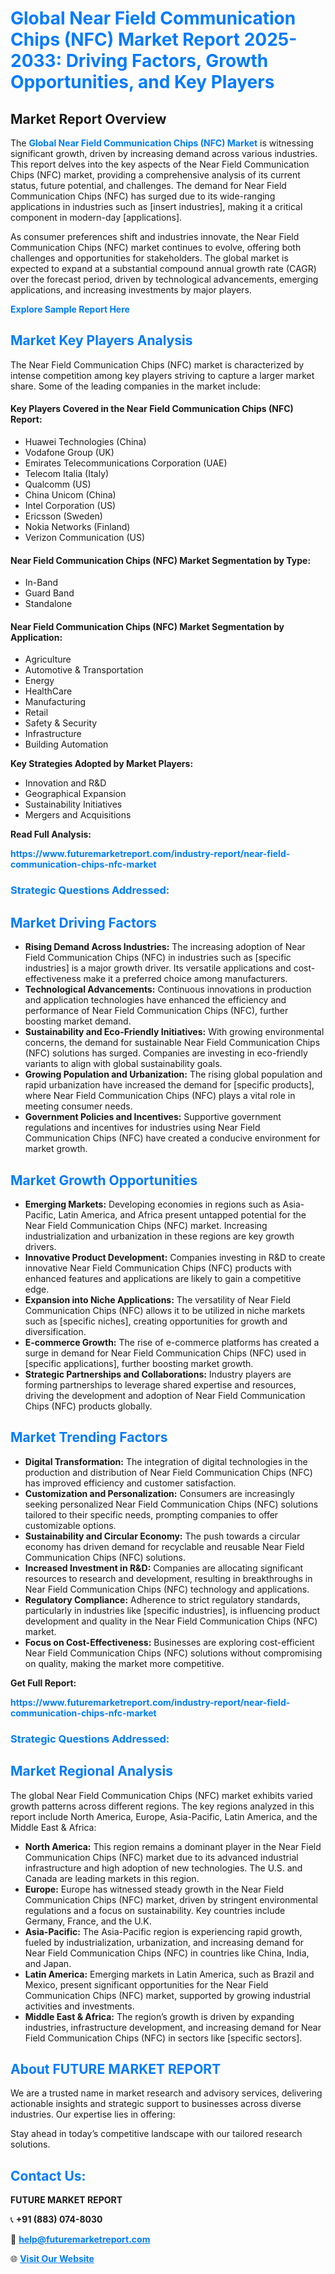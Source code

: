 <h1 style="color: #007BFF;">Global Near Field Communication Chips (NFC) Market Report 2025-2033: Driving Factors, Growth Opportunities, and Key Players</h1>

<section id="overview">
<h2>Market Report Overview</h2>
<p>The <a href="https://www.futuremarketreport.com/industry-report/near-field-communication-chips-nfc-market" style="color: #007BFF; text-decoration: none;"><strong>Global Near Field Communication Chips (NFC) Market</strong></a> is witnessing significant growth, driven by increasing demand across various industries. This report delves into the key aspects of the Near Field Communication Chips (NFC) market, providing a comprehensive analysis of its current status, future potential, and challenges. The demand for Near Field Communication Chips (NFC) has surged due to its wide-ranging applications in industries such as [insert industries], making it a critical component in modern-day [applications].</p>
<p>As consumer preferences shift and industries innovate, the Near Field Communication Chips (NFC) market continues to evolve, offering both challenges and opportunities for stakeholders. The global market is expected to expand at a substantial compound annual growth rate (CAGR) over the forecast period, driven by technological advancements, emerging applications, and increasing investments by major players.</p>
</section>

<section id="overview">
<p><a href="https://www.futuremarketreport.com/request-sample/reportId=33478" style="color: #007BFF; text-decoration: none;"><strong>Explore Sample Report Here</strong></a></p>
</section>

<section id="key-players">
<h2 style="color: #007BFF;">Market Key Players Analysis</h2>
<p>The Near Field Communication Chips (NFC) market is characterized by intense competition among key players striving to capture a larger market share. Some of the leading companies in the market include:</p>
<h4>Key Players Covered in the Near Field Communication Chips (NFC) Report:</h4>
<ul><li>Huawei Technologies (China)</li><li>Vodafone Group (UK)</li><li>Emirates Telecommunications Corporation (UAE)</li><li>Telecom Italia (Italy)</li><li>Qualcomm (US)</li><li>China Unicom (China)</li><li>Intel Corporation (US)</li><li>Ericsson (Sweden)</li><li>Nokia Networks (Finland)</li><li>Verizon Communication (US)</li></ul>
<h4>Near Field Communication Chips (NFC) Market Segmentation by Type:</h4>
<ul><li>In-Band</li><li>Guard Band</li><li>Standalone</li></ul>

<h4>Near Field Communication Chips (NFC) Market Segmentation by Application:</h4>
<ul><li>Agriculture</li><li>Automotive &amp; Transportation</li><li>Energy</li><li>HealthCare</li><li>Manufacturing</li><li>Retail</li><li>Safety &amp; Security</li><li>Infrastructure</li><li>Building Automation</li></ul>
<p><strong>Key Strategies Adopted by Market Players:</strong></p>
<ul>
<li>Innovation and R&D</li>
<li>Geographical Expansion</li>
<li>Sustainability Initiatives</li>
<li>Mergers and Acquisitions</li>
</ul>
</section>

<section>
<p><strong>Read Full Analysis: </strong></p><a href="https://www.futuremarketreport.com/industry-report/near-field-communication-chips-nfc-market" style="color: #007BFF; text-decoration: none;"><strong>https://www.futuremarketreport.com/industry-report/near-field-communication-chips-nfc-market</strong></a>
<h3 style="color: #007BFF;">Strategic Questions Addressed:</h3>
</section>

<section id="driving-factors">
<h2 style="color: #007BFF;">Market Driving Factors</h2>
<ul>
<li><strong>Rising Demand Across Industries:</strong> The increasing adoption of Near Field Communication Chips (NFC) in industries such as [specific industries] is a major growth driver. Its versatile applications and cost-effectiveness make it a preferred choice among manufacturers.</li>
<li><strong>Technological Advancements:</strong> Continuous innovations in production and application technologies have enhanced the efficiency and performance of Near Field Communication Chips (NFC), further boosting market demand.</li>
<li><strong>Sustainability and Eco-Friendly Initiatives:</strong> With growing environmental concerns, the demand for sustainable Near Field Communication Chips (NFC) solutions has surged. Companies are investing in eco-friendly variants to align with global sustainability goals.</li>
<li><strong>Growing Population and Urbanization:</strong> The rising global population and rapid urbanization have increased the demand for [specific products], where Near Field Communication Chips (NFC) plays a vital role in meeting consumer needs.</li>
<li><strong>Government Policies and Incentives:</strong> Supportive government regulations and incentives for industries using Near Field Communication Chips (NFC) have created a conducive environment for market growth.</li>
</ul>
</section>

<section id="growth-opportunities">
<h2 style="color: #007BFF;">Market Growth Opportunities</h2>
<ul>
<li><strong>Emerging Markets:</strong> Developing economies in regions such as Asia-Pacific, Latin America, and Africa present untapped potential for the Near Field Communication Chips (NFC) market. Increasing industrialization and urbanization in these regions are key growth drivers.</li>
<li><strong>Innovative Product Development:</strong> Companies investing in R&D to create innovative Near Field Communication Chips (NFC) products with enhanced features and applications are likely to gain a competitive edge.</li>
<li><strong>Expansion into Niche Applications:</strong> The versatility of Near Field Communication Chips (NFC) allows it to be utilized in niche markets such as [specific niches], creating opportunities for growth and diversification.</li>
<li><strong>E-commerce Growth:</strong> The rise of e-commerce platforms has created a surge in demand for Near Field Communication Chips (NFC) used in [specific applications], further boosting market growth.</li>
<li><strong>Strategic Partnerships and Collaborations:</strong> Industry players are forming partnerships to leverage shared expertise and resources, driving the development and adoption of Near Field Communication Chips (NFC) products globally.</li>
</ul>
</section>

<section id="trending-factors">
<h2 style="color: #007BFF;">Market Trending Factors</h2>
<ul>
<li><strong>Digital Transformation:</strong> The integration of digital technologies in the production and distribution of Near Field Communication Chips (NFC) has improved efficiency and customer satisfaction.</li>
<li><strong>Customization and Personalization:</strong> Consumers are increasingly seeking personalized Near Field Communication Chips (NFC) solutions tailored to their specific needs, prompting companies to offer customizable options.</li>
<li><strong>Sustainability and Circular Economy:</strong> The push towards a circular economy has driven demand for recyclable and reusable Near Field Communication Chips (NFC) solutions.</li>
<li><strong>Increased Investment in R&D:</strong> Companies are allocating significant resources to research and development, resulting in breakthroughs in Near Field Communication Chips (NFC) technology and applications.</li>
<li><strong>Regulatory Compliance:</strong> Adherence to strict regulatory standards, particularly in industries like [specific industries], is influencing product development and quality in the Near Field Communication Chips (NFC) market.</li>
<li><strong>Focus on Cost-Effectiveness:</strong> Businesses are exploring cost-efficient Near Field Communication Chips (NFC) solutions without compromising on quality, making the market more competitive.</li>
</ul>
</section>

<section>
<p><strong>Get Full Report: </strong></p><a href="https://www.futuremarketreport.com/industry-report/near-field-communication-chips-nfc-market" style="color: #007BFF; text-decoration: none;"><strong>https://www.futuremarketreport.com/industry-report/near-field-communication-chips-nfc-market</strong></a>
<h3 style="color: #007BFF;">Strategic Questions Addressed:</h3>
</section>


<section id="regional-analysis">
<h2 style="color: #007BFF;">Market Regional Analysis</h2>
<p>The global Near Field Communication Chips (NFC) market exhibits varied growth patterns across different regions. The key regions analyzed in this report include North America, Europe, Asia-Pacific, Latin America, and the Middle East & Africa:</p>
<ul>
<li><strong>North America:</strong> This region remains a dominant player in the Near Field Communication Chips (NFC) market due to its advanced industrial infrastructure and high adoption of new technologies. The U.S. and Canada are leading markets in this region.</li>
<li><strong>Europe:</strong> Europe has witnessed steady growth in the Near Field Communication Chips (NFC) market, driven by stringent environmental regulations and a focus on sustainability. Key countries include Germany, France, and the U.K.</li>
<li><strong>Asia-Pacific:</strong> The Asia-Pacific region is experiencing rapid growth, fueled by industrialization, urbanization, and increasing demand for Near Field Communication Chips (NFC) in countries like China, India, and Japan.</li>
<li><strong>Latin America:</strong> Emerging markets in Latin America, such as Brazil and Mexico, present significant opportunities for the Near Field Communication Chips (NFC) market, supported by growing industrial activities and investments.</li>
<li><strong>Middle East & Africa:</strong> The region’s growth is driven by expanding industries, infrastructure development, and increasing demand for Near Field Communication Chips (NFC) in sectors like [specific sectors].</li>
</ul>
</section>

<footer>
<h2 style="color: #007BFF;">About FUTURE MARKET REPORT</h2>
<p>We are a trusted name in market research and advisory services, delivering actionable insights and strategic support to businesses across diverse industries. Our expertise lies in offering:</p>

<p>Stay ahead in today’s competitive landscape with our tailored research solutions.</p>

<h2 style="color: #007BFF;">Contact Us:</h2>
<p><strong>FUTURE MARKET REPORT</strong></p>
<p>📞 <strong>+91 (883) 074-8030</strong></p>
<p>📧 <strong><a href="mailto:help@futuremarketreport.com" style="color: #007BFF;">help@futuremarketreport.com</a></strong></p>
<p>🌐 <strong><a href="https://www.futuremarketreport.com/" style="color: #007BFF;">Visit Our Website</a></strong></p>
</footer>